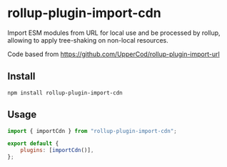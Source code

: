 # rollup-plugin-import-cdn

Import ESM modules from URL for local use and be processed by rollup, allowing to apply tree-shaking on non-local resources.

Code based from https://github.com/UpperCod/rollup-plugin-import-url

## Install

```
npm install rollup-plugin-import-cdn
```

## Usage

```js
import { importCdn } from "rollup-plugin-import-cdn";

export default {
    plugins: [importCdn()],
};
```
